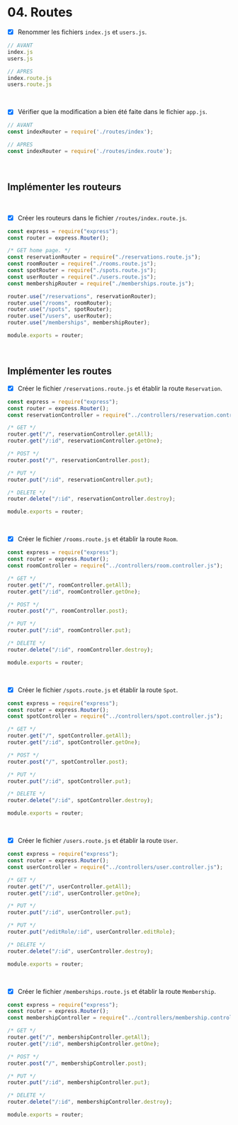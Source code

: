 # 04. Routes

- [x] Renommer les fichiers `index.js` et `users.js`.
```javascript
// AVANT
index.js
users.js
```
```javascript
// APRES
index.route.js
users.route.js
```

<br>

- [x] Vérifier que la modification a bien été faite dans le fichier `app.js`.
```javascript
// AVANT
const indexRouter = require('./routes/index');

// APRES
const indexRouter = require('./routes/index.route');
```

<br>

## Implémenter les routeurs

<br>

- [x] Créer les routeurs dans le fichier `/routes/index.route.js`.
```javascript
const express = require("express");
const router = express.Router();

/* GET home page. */
const reservationRouter = require("./reservations.route.js");
const roomRouter = require("./rooms.route.js");
const spotRouter = require("./spots.route.js");
const userRouter = require("./users.route.js");
const membershipRouter = require("./memberships.route.js");

router.use("/reservations", reservationRouter);
router.use("/rooms", roomRouter);
router.use("/spots", spotRouter);
router.use("/users", userRouter);
router.use("/memberships", membershipRouter);

module.exports = router;
```

<br>

## Implémenter les routes

- [x] Créer le fichier `/reservations.route.js` et établir la route `Reservation`.
```javascript
const express = require("express");
const router = express.Router();
const reservationController = require("../controllers/reservation.controller.js");

/* GET */
router.get("/", reservationController.getAll);
router.get("/:id", reservationController.getOne);

/* POST */
router.post("/", reservationController.post);

/* PUT */
router.put("/:id", reservationController.put);

/* DELETE */
router.delete("/:id", reservationController.destroy);

module.exports = router;
```

<br>

- [x] Créer le fichier `/rooms.route.js` et établir la route `Room`.
```javascript
const express = require("express");
const router = express.Router();
const roomController = require("../controllers/room.controller.js");

/* GET */
router.get("/", roomController.getAll);
router.get("/:id", roomController.getOne);

/* POST */
router.post("/", roomController.post);

/* PUT */
router.put("/:id", roomController.put);

/* DELETE */
router.delete("/:id", roomController.destroy);

module.exports = router;
```

<br>

- [x] Créer le fichier `/spots.route.js` et établir la route `Spot`.
```javascript
const express = require("express");
const router = express.Router();
const spotController = require("../controllers/spot.controller.js");

/* GET */
router.get("/", spotController.getAll);
router.get("/:id", spotController.getOne);

/* POST */
router.post("/", spotController.post);

/* PUT */
router.put("/:id", spotController.put);

/* DELETE */
router.delete("/:id", spotController.destroy);

module.exports = router;
```

<br>

- [x] Créer le fichier `/users.route.js` et établir la route `User`.
```javascript
const express = require("express");
const router = express.Router();
const userController = require("../controllers/user.controller.js");

/* GET */
router.get("/", userController.getAll);
router.get("/:id", userController.getOne);

/* PUT */
router.put("/:id", userController.put);

/* PUT */
router.put("/editRole/:id", userController.editRole);

/* DELETE */
router.delete("/:id", userController.destroy);

module.exports = router;
```

<br>

- [x] Créer le fichier `/memberships.route.js` et établir la route `Membership`.

```javascript
const express = require("express");
const router = express.Router();
const membershipController = require("../controllers/membership.controller.js");

/* GET */
router.get("/", membershipController.getAll);
router.get("/:id", membershipController.getOne);

/* POST */
router.post("/", membershipController.post);

/* PUT */
router.put("/:id", membershipController.put);

/* DELETE */
router.delete("/:id", membershipController.destroy);

module.exports = router;

```
